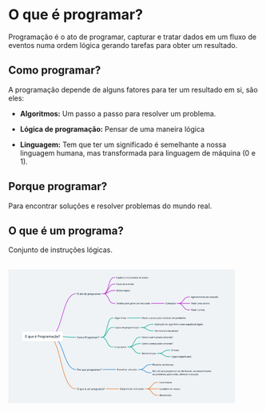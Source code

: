 <!-- markdownlint-disable MD033 -->

# O que é programar?

Programação é o ato de programar, capturar e tratar dados em um fluxo de eventos numa ordem lógica gerando tarefas para obter um resultado.

## Como programar?

A programação depende de alguns fatores para ter um resultado em si, são eles:

- **Algoritmos:** Um passo a passo para resolver um problema.

- **Lógica de programação:** Pensar de uma maneira lógica

- **Linguagem:** Tem que ter um significado é semelhante a nossa linguagem humana, mas transformada para linguagem de máquina (0 e 1).

## Porque programar?

Para encontrar soluções e resolver problemas do mundo real.

## O que é um programa?

Conjunto de instruções lógicas.

<br>

<div>
  <img alt="Esquema resumo: o que é programar" src=../.github/assets/images/m1/m1_02.png width="90%"/>
</div>
